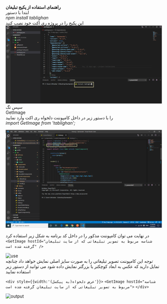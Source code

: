 **راهنمای استفاده از پکیج تبلیغان**
<br/>
ابتدا با دستور
<br/>
*npm install tablighan*
<br/>
این پکیج را در پروژه ری اکت خود نصب کنید 
<br/>
![setup](https://github.com/mahooresorkh/tablighan-image/blob/main/01.png)
<br/>
سپس تگ
<br/>
GetImage
<br/>
را با دستور زیر در داخل کامپوننت دلخواه ری اکت وارد نمایید
<br/>
*import GetImage from 'tablighan';*
<br/>

![import](https://github.com/mahooresorkh/tablighan-image/blob/main/04.png)
<br/>

در نهایت می توان کامپوننت مذکور را در داخل کد برنامه به شکل زیر استفاده کرد
<br/>
```<GetImage hostId="شناسه مربوط به تصویر تبلیغاتی که از سایت تبلیغان گرفته شده است" />```
<br/>

![use](https://github.com/mahooresorkh/tablighan-image/blob/main/02.png)
<br/>
*توجه*
این کامپوننت تصویر تبلیغاتی را به صورت سایز اصلی نمایش خواهد داد 
چنانچه تمایل دارید که عکس به ابعاد کوچکتر یا بزرگتر نمایش داده شود می توانید از دستور زیر استفاده نمایید

```<div style={{width:'عرض دلخواه(به پیکسل)'}}>```
    ```<GetImage hostId="شناسه مربوط به تصویر تبلیغاتی که از سایت تبلیغان گرفته شده است">```
```</div>```

![output](https://github.com/mahooresorkh/tablighan-image/blob/main/03.png)

